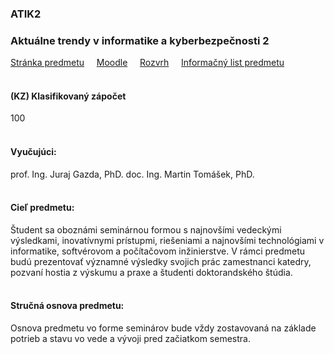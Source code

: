 ### ATIK2
### Aktuálne trendy v informatike a kyberbezpečnosti 2

[Stránka predmetu](https://kpi.fei.tuke.sk/sk/aktualne-trendy-v-informatike-a-kyberbezpecnosti-ls-20222023)&nbsp;&nbsp;&nbsp;&nbsp;
[Moodle](https://moodle.fei.tuke.sk/enrol/index.php?id=100)&nbsp;&nbsp;&nbsp;&nbsp;
[Rozvrh](https://maisportal.tuke.sk/portal/rozvrhy.mais)&nbsp;&nbsp;&nbsp;&nbsp;
[Informačný list predmetu](https://maisportal.tuke.sk/portal/tlacPredmetuOSP.mais?predmetId=52654338&lang=sk)&nbsp;&nbsp;&nbsp;&nbsp;
<br>
<br>

#### (KZ) Klasifikovaný zápočet
<div class="points-bar">
  <div class="points zapocet" style="width: 100%">100</div>
</div>
<br>

#### Vyučujúci:
prof. Ing. Juraj Gazda, PhD.
doc. Ing. Martin Tomášek, PhD.
<br>
<br>

#### Cieľ predmetu:
Študent sa oboznámi seminárnou formou s najnovšími vedeckými výsledkami, inovatívnymi prístupmi, riešeniami a najnovšími technológiami v informatike, softvérovom a počítačovom inžinierstve. V rámci predmetu budú prezentovať významné výsledky svojich prác zamestnanci katedry, pozvaní hostia z výskumu a praxe a študenti doktorandského štúdia.
<br>
<br>

#### Stručná osnova predmetu:
Osnova predmetu vo forme seminárov bude vždy zostavovaná na základe potrieb a stavu vo vede a vývoji pred začiatkom semestra.
